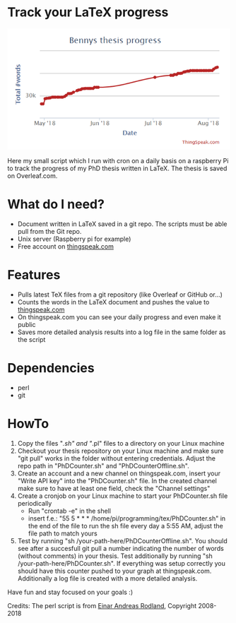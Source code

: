 # Track your LaTeX progress

![counter](img/counter.png)

Here my small script which I run with cron on a daily basis on a raspberry Pi to track the progress of my PhD thesis written in LaTeX. The thesis is saved on Overleaf.com.

# What do I need?
- Document written in LaTeX saved in a git repo. The scripts must be able pull from the Git repo. 
- Unix server (Raspberry pi for example)
- Free account on [thingspeak.com](www.thingspeak.com)

# Features
  - Pulls latest TeX files from a git repository (like Overleaf or GitHub or...)
  - Counts the words in the LaTeX document and pushes the value to [thingspeak.com](www.thingspeak.com)
  - On thingspeak.com you can see your daily progress and even make it public
  - Saves more detailed analysis results into a log file in the same folder as the script

# Dependencies
- perl
- git

# HowTo
  1. Copy the files "*.sh" and "*.pl" files to a directory on your Linux machine
  2. Checkout your thesis repository on your Linux machine and make sure "git pull" works in the folder without entering credentials. Adjust the repo path in "PhDCounter.sh" and "PhDCounterOffline.sh". 
  3. Create an account and a new channel on thingspeak.com, insert your "Write API key" into the "PhDCounter.sh" file. In the created channel make sure to have at least one field, check the "Channel settings"
  4. Create a cronjob on your Linux machine to start your PhDCounter.sh file periodically
       - Run "crontab -e" in the shell
       - insert f.e.: "55 5 * * * /home/pi/programming/tex/PhDCounter.sh" in the end of the file to run the sh file every day a 5:55 AM, adjust the file path to match yours
  5. Test by running "sh /your-path-here/PhDCounterOffline.sh". You should see after a succesfull git pull a number indicating the number of words (without comments) in your thesis. Test additionally by running "sh /your-path-here/PhDCounter.sh". If everything was setup correctly you should have this counter pushed to your graph at thingspeak.com. Additionally a log file is created with a more detailed analysis.


Have fun and stay focused on your goals :)

Credits:
The perl script is from [Einar Andreas Rodland](http://app.uio.no/ifi/texcount/), Copyright 2008-2018
